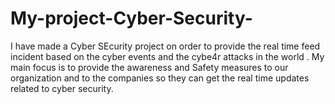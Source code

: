 # My-project-Cyber-Security-
I have made a Cyber SEcurity project  on order to provide the real time feed incident based on the cyber events and the cybe4r attacks in the world . My main focus is to provide the awareness and Safety measures to our organization and  to the companies so they can get the real time updates related to cyber security.
